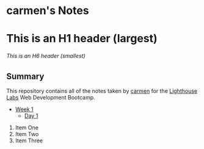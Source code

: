 # carmen's Notes
# This is an H1 header (largest)
###### This is an H6 header (smallest)
## Summary 

This repository contains all of the notes taken by [carmen](https://github.com/carmenkk) for the [Lighthouse Labs](https://www.lighthouselabs.ca/en) Web Development Bootcamp.

* [Week 1](/Week_1)
  * [Day 1](/Week_1/Day_1)

1. Item One
2. Item Two
3. Item Three

